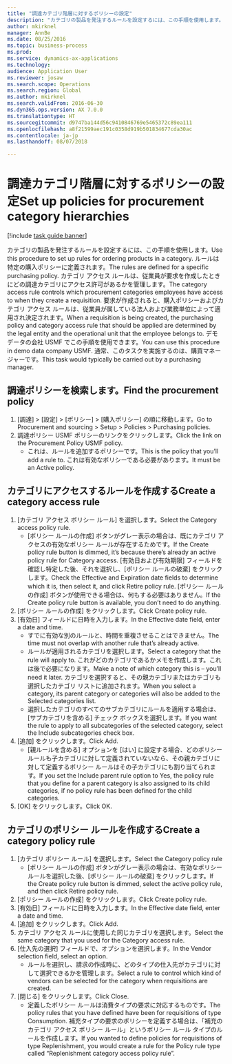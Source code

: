 ```yaml
--- 
title: "調達カテゴリ階層に対するポリシーの設定"
description: "カテゴリの製品を発注するルールを設定するには、この手順を使用します。"
author: mkirknel
manager: AnnBe
ms.date: 08/25/2016
ms.topic: business-process
ms.prod: 
ms.service: dynamics-ax-applications
ms.technology: 
audience: Application User
ms.reviewer: josaw
ms.search.scope: Operations
ms.search.region: Global
ms.author: mkirknel
ms.search.validFrom: 2016-06-30
ms.dyn365.ops.version: AX 7.0.0
ms.translationtype: HT
ms.sourcegitcommit: d9747ba144d56c9410846769e5465372c89ea111
ms.openlocfilehash: a8f21599aec191c0358d919b501834677cda30ac
ms.contentlocale: ja-jp
ms.lasthandoff: 08/07/2018

---
```

# <a name="set-up-policies-for-procurement-category-hierarchies"></a><span data-ttu-id="c3dc1-103">調達カテゴリ階層に対するポリシーの設定</span><span class="sxs-lookup"><span data-stu-id="c3dc1-103">Set up policies for procurement category hierarchies</span></span>

[!include [task guide banner](../../includes/task-guide-banner.md)]

<span data-ttu-id="c3dc1-104">カテゴリの製品を発注するルールを設定するには、この手順を使用します。</span><span class="sxs-lookup"><span data-stu-id="c3dc1-104">Use this procedure to set up rules for ordering products in a category.</span></span> <span data-ttu-id="c3dc1-105">ルールは特定の購入ポリシーに定義されます。</span><span class="sxs-lookup"><span data-stu-id="c3dc1-105">The rules are defined for a specific purchasing policy.</span></span> <span data-ttu-id="c3dc1-106">カテゴリ アクセス ルールは、従業員が要求を作成したときにどの調達カテゴリにアクセス許可があるかを管理します。</span><span class="sxs-lookup"><span data-stu-id="c3dc1-106">The category access rule controls which procurement categories employees have access to when they create a requisition.</span></span> <span data-ttu-id="c3dc1-107">要求が作成されると、購入ポリシーおよびカテゴリ アクセス ルールは、従業員が属している法人および業務単位によって適用され決定されます。</span><span class="sxs-lookup"><span data-stu-id="c3dc1-107">When a requisition is being created, the purchasing policy and category access rule that should be applied are determined by the legal entity and the operational unit that the employee belongs to.</span></span> <span data-ttu-id="c3dc1-108">デモ データの会社 USMF でこの手順を使用できます。</span><span class="sxs-lookup"><span data-stu-id="c3dc1-108">You can use this procedure in demo data company USMF.</span></span> <span data-ttu-id="c3dc1-109">通常、このタスクを実施するのは、購買マネージャーです。</span><span class="sxs-lookup"><span data-stu-id="c3dc1-109">This task would typically be carried out by a purchasing manager.</span></span>


## <a name="find-the-procurement-policy"></a><span data-ttu-id="c3dc1-110">調達ポリシーを検索します。</span><span class="sxs-lookup"><span data-stu-id="c3dc1-110">Find the procurement policy</span></span>
1. <span data-ttu-id="c3dc1-111">[調達] > [設定] > [ポリシー] > [購入ポリシー] の順に移動します。</span><span class="sxs-lookup"><span data-stu-id="c3dc1-111">Go to Procurement and sourcing > Setup > Policies > Purchasing policies.</span></span>
2. <span data-ttu-id="c3dc1-112">調達ポリシー USMF ポリシーのリンクをクリックします。</span><span class="sxs-lookup"><span data-stu-id="c3dc1-112">Click the link on the Procurement Policy USMF policy.</span></span>
    * <span data-ttu-id="c3dc1-113">これは、ルールを追加するポリシーです。</span><span class="sxs-lookup"><span data-stu-id="c3dc1-113">This is the policy that you’ll add a rule to.</span></span> <span data-ttu-id="c3dc1-114">これは有効なポリシーである必要があります。</span><span class="sxs-lookup"><span data-stu-id="c3dc1-114">It must be an Active policy.</span></span>  

## <a name="create-a-category-access-rule"></a><span data-ttu-id="c3dc1-115">カテゴリにアクセスするルールを作成する</span><span class="sxs-lookup"><span data-stu-id="c3dc1-115">Create a category access rule</span></span>
1. <span data-ttu-id="c3dc1-116">[カテゴリ アクセス ポリシー ルール] を選択します。</span><span class="sxs-lookup"><span data-stu-id="c3dc1-116">Select the Category access policy rule.</span></span>
    * <span data-ttu-id="c3dc1-117">[ポリシー ルールの作成] ボタンがグレー表示の場合は、既にカテゴリ アクセスの有効なポリシー ルールが存在するためです。</span><span class="sxs-lookup"><span data-stu-id="c3dc1-117">If the Create policy rule button is dimmed, it’s because there’s already an active policy rule for Category access.</span></span> <span data-ttu-id="c3dc1-118">[有効日および有効期限] フィールドを確認し特定した後、それを選択し、[ポリシー ルールの破棄] をクリックします。</span><span class="sxs-lookup"><span data-stu-id="c3dc1-118">Check the Effective and Expiration date fields to determine which it is, then select it, and click Retire policy rule.</span></span> <span data-ttu-id="c3dc1-119">[ポリシー ルールの作成] ボタンが使用できる場合は、何もする必要はありません。</span><span class="sxs-lookup"><span data-stu-id="c3dc1-119">If the Create policy rule button is available, you don’t need to do anything.</span></span>  
2. <span data-ttu-id="c3dc1-120">[ポリシー ルールの作成] をクリックします。</span><span class="sxs-lookup"><span data-stu-id="c3dc1-120">Click Create policy rule.</span></span>
3. <span data-ttu-id="c3dc1-121">[有効日] フィールドに日時を入力します。</span><span class="sxs-lookup"><span data-stu-id="c3dc1-121">In the Effective date field, enter a date and time.</span></span>
    * <span data-ttu-id="c3dc1-122">すでに有効な別のルールと、時間を重複させることはできません。</span><span class="sxs-lookup"><span data-stu-id="c3dc1-122">The time must not overlap with another rule that’s already active.</span></span>  
    * <span data-ttu-id="c3dc1-123">ルールが適用されるカテゴリを選択します。</span><span class="sxs-lookup"><span data-stu-id="c3dc1-123">Select a category that the rule will apply to.</span></span> <span data-ttu-id="c3dc1-124">これがどのカテゴリであるかメモを作成します。これは後で必要になります。</span><span class="sxs-lookup"><span data-stu-id="c3dc1-124">Make a note of which category this is – you’ll need it later.</span></span> <span data-ttu-id="c3dc1-125">カテゴリを選択すると、その親カテゴリまたはカテゴリも選択したカテゴリ リストに追加されます。</span><span class="sxs-lookup"><span data-stu-id="c3dc1-125">When you select a category, its parent category or categories will also be added to the Selected categories list.</span></span>  
    * <span data-ttu-id="c3dc1-126">選択したカテゴリのすべてのサブカテゴリにルールを適用する場合は、[サブカテゴリを含める] チェック ボックスを選択します。</span><span class="sxs-lookup"><span data-stu-id="c3dc1-126">If you want the rule to apply to all subcategories of the selected category, select the Include subcategories check box.</span></span>  
4. <span data-ttu-id="c3dc1-127">[追加] をクリックします。</span><span class="sxs-lookup"><span data-stu-id="c3dc1-127">Click Add.</span></span>
    * <span data-ttu-id="c3dc1-128">[親ルールを含める] オプションを [はい] に設定する場合、どのポリシー ルールも子カテゴリに対して定義されていないなら、その親カテゴリに対して定義するポリシー ルールはその子カテゴリにも割り当てられます。</span><span class="sxs-lookup"><span data-stu-id="c3dc1-128">If you set the Include parent rule option to Yes, the policy rule that you define for a parent category is also assigned to its child categories, if no policy rule has been defined for the child categories.</span></span>  
5. <span data-ttu-id="c3dc1-129">[OK] をクリックします。</span><span class="sxs-lookup"><span data-stu-id="c3dc1-129">Click OK.</span></span>

## <a name="create-a-category-policy-rule"></a><span data-ttu-id="c3dc1-130">カテゴリのポリシー ルールを作成する</span><span class="sxs-lookup"><span data-stu-id="c3dc1-130">Create a category policy rule</span></span>
1. <span data-ttu-id="c3dc1-131">[カテゴリ ポリシー ルール] を選択します。</span><span class="sxs-lookup"><span data-stu-id="c3dc1-131">Select the Category policy rule</span></span>
    * <span data-ttu-id="c3dc1-132">[ポリシー ルールの作成] ボタンがグレー表示の場合は、有効なポリシー ルールを選択した後、[ポリシー ルールの破棄] をクリックします。</span><span class="sxs-lookup"><span data-stu-id="c3dc1-132">If the Create policy rule button is dimmed, select the active policy rule, and then click Retire policy rule.</span></span>  
2. <span data-ttu-id="c3dc1-133">[ポリシー ルールの作成] をクリックします。</span><span class="sxs-lookup"><span data-stu-id="c3dc1-133">Click Create policy rule.</span></span>
3. <span data-ttu-id="c3dc1-134">[有効日] フィールドに日時を入力します。</span><span class="sxs-lookup"><span data-stu-id="c3dc1-134">In the Effective date field, enter a date and time.</span></span>
4. <span data-ttu-id="c3dc1-135">[追加] をクリックします。</span><span class="sxs-lookup"><span data-stu-id="c3dc1-135">Click Add.</span></span>
5. <span data-ttu-id="c3dc1-136">カテゴリ アクセス ルールに使用した同じカテゴリを選択します。</span><span class="sxs-lookup"><span data-stu-id="c3dc1-136">Select the same category that you used for the Category access rule.</span></span>
6. <span data-ttu-id="c3dc1-137">[仕入先の選択] フィールドで、オプションを選択します。</span><span class="sxs-lookup"><span data-stu-id="c3dc1-137">In the Vendor selection field, select an option.</span></span>
    * <span data-ttu-id="c3dc1-138">ルールを選択し、請求の作成時に、どのタイプの仕入先がカテゴリに対して選択できるかを管理します。</span><span class="sxs-lookup"><span data-stu-id="c3dc1-138">Select a rule to control which kind of vendors can be selected for the category when requisitions are created.</span></span>  
7. <span data-ttu-id="c3dc1-139">[閉じる] をクリックします。</span><span class="sxs-lookup"><span data-stu-id="c3dc1-139">Click Close.</span></span>
    * <span data-ttu-id="c3dc1-140">定義したポリシー ルールは消費タイプの要求に対応するものです。</span><span class="sxs-lookup"><span data-stu-id="c3dc1-140">The policy rules that you have defined have been for requisitions of type Consumption.</span></span> <span data-ttu-id="c3dc1-141">補充タイプの要求のポリシーを定義する場合は、「補充のカテゴリ アクセス ポリシー ルール」というポリシー ルール タイプのルールを作成します。</span><span class="sxs-lookup"><span data-stu-id="c3dc1-141">If you wanted to define policies for requisitions of type Replenishment, you would create a rule for the Policy rule type called “Replenishment category access policy rule”.</span></span>  



